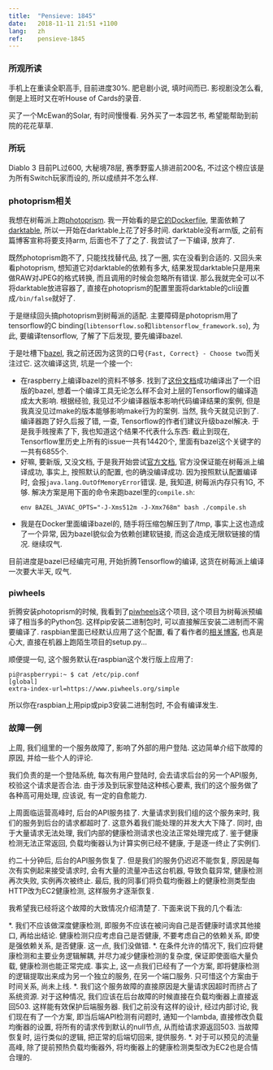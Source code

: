 ```yaml
---
title:  "Pensieve: 1845"
date:   2018-11-11 21:51 +1100
lang:   zh
ref:    pensieve-1845
---
```


### 所观所读

手机上在重读全职高手, 目前进度30%. 肥皂剧小说, 填时间而已. 影视剧没怎么看, 倒是上班时又在听House of Cards的录音.

买了一个McEwan的Solar, 有时间慢慢看. 另外买了一本园艺书, 希望能帮助到前院的花花草草.

### 所玩

Diablo 3 目前PL过600, 大秘境78层, 赛季野蛮人排进前200名, 不过这个榜应该是为所有Switch玩家而设的, 所以成绩并不怎么样.

### photoprism相关

我想在树莓派上跑[photoprism](https://github.com/photoprism/photoprism). 我一开始看的是[它的Dockerfile](https://github.com/photoprism/photoprism/blob/develop/Dockerfile), 里面依赖了[darktable](https://www.darktable.org), 所以一开始在darktable上花了好多时间. darktable没有arm版, 之前有篇博客宣称将要支持arm, 后面也不了了之了. 我尝试了一下编译, 放弃了.

既然photoprism跑不了, 只能找找替代品, 找了一圈, 实在没看到合适的. 又回头来看photoprism, 想知道它对darktable的依赖有多大, 结果发现darktable只是用来做RAW对JPEG的格式转换, 而且调用的时候会忽略所有错误. 那么我就完全可以不将darktable放进容器了, 直接在photoprism的配置里面将darktable的cli设置成`/bin/false`就好了.

于是继续回头搞photoprism到树莓派的适配. 主要障碍是photoprism用了tensorflow的C binding(`libtensorflow.so`和`libtensorflow_framework.so`), 为此, 要编译tensorflow, 了解了下后发现, 要先编译bazel.

于是吐槽下[bazel](https://github.com/bazelbuild/bazel), 我之前还因为这货的口号`{Fast, Correct} - Choose two`而关注过它. 这次编译这货, 坑是一个接一个:

* 在raspberry上编译bazel的资料不够多. 找到了[这份文档](https://github.com/ochafik/rpi-raspbian-bazel)成功编译出了一个旧版的bazel, 想着一个编译工具无论怎么样不会对上层的Tensorflow的编译造成太大影响. 根据经验, 我见过不少编译器版本影响代码编译结果的案例, 但是我真没见过make的版本能够影响make行为的案例. 当然, 我今天就见识到了. 编译器跑了好久后报了错, 一查, Tensorflow的作者们建议升级bazel解决. 于是我手贱搜素了下, 我也知道这个结果不代表什么东西: 截止到现在, Tensorflow里历史上所有的issue一共有14420个, 里面有bazel这个关键字的一共有6855个.
* 好嘛, 要新版, 又没文档, 于是我开始尝试[官方文档](https://docs.bazel.build/versions/master/install-compile-source.html), 官方没保证能在树莓派上编译成功, 事实上, 按照默认的配置, 也的确没编译成功. 因为按照默认配置编译时, 会报`java.lang.OutOfMemoryError`错误. 是, 我知道, 树莓派内存只有1G, 不够. 解决方案是用下面的命令来跑bazel里的`compile.sh`:
    ```
    env BAZEL_JAVAC_OPTS="-J-Xms512m -J-Xmx768m" bash ./compile.sh
    ```
* 我是在Docker里面编译bazel的, 随手将压缩包解压到了/tmp, 事实上这也造成了一个异常, 因为bazel貌似会为依赖创建软链接, 而这会造成无限软链接的情况. 继续叹气.

目前进度是bazel已经编完可用, 开始折腾Tensorflow的编译, 这货在树莓派上编译一次要大半天, 叹气.

### piwheels

折腾安装photoprism的时候, 我看到了[piwheels](https://www.raspberrypi.org/blog/piwheels/)这个项目, 这个项目为树莓派预编译了相当多的Python包. 这样pip安装二进制包时, 可以直接解压安装二进制而不需要编译了. raspbian里面已经默认应用了这个配置, 看了看作者的[相关博客](https://bennuttall.com/piwheels-building-a-faster-python-package-repository-for-raspberry-pi-users/), 也真是心大, 直接在机器上跑陌生项目的setup.py...

顺便提一句, 这个服务默认在raspbian这个发行版上应用了:

```
pi@raspberrypi:~ $ cat /etc/pip.conf
[global]
extra-index-url=https://www.piwheels.org/simple
```

所以你在raspbian上用pip或pip3安装二进制包时, 不会有编译发生.

### 故障一例

上周, 我们组里的一个服务故障了, 影响了外部的用户登陆. 这边简单介绍下故障的原因, 并给一些个人的评论.

我们负责的是一个登陆系统, 每次有用户登陆时, 会去请求后台的另一个API服务, 校验这个请求是否合法. 由于涉及到玩家登陆这种核心要素, 我们的这个服务做了各种高可用处理, 应该说, 有一定的自愈能力.

上周面临运营高峰时, 后台的API服务挂了. 大量请求到我们组的这个服务来时, 我们的服务到后台的请求都超时了. 这意外着我们能处理的并发大大下降了. 同时, 由于大量请求无法处理, 我们内部的健康检测请求也没法正常处理完成了. 鉴于健康检测无法正常返回, 负载均衡器认为计算实例已经不健康, 于是逐一终止了实例们.

约二十分钟后, 后台的API服务恢复了. 但是我们的服务仍迟迟不能恢复, 原因是每次有实例起来接受请求时, 会有大量的流量冲击这台机器, 导致负载异常, 健康检测再次失败, 实例再次被终止. 最后, 我的同事们将负载均衡器上的健康检测类型由HTTP改为EC2健康检测, 这样服务才逐渐恢复.

我希望我已经将这个故障的大致情况介绍清楚了. 下面来说下我的几个看法:

*. 我们不应该做深度健康检测, 即服务不应该在被问询自己是否健康时请求其他接口, 再给出结论. 健康检测只应考虑自己是否健康, 不要考虑自己的依赖关系, 即使是强依赖关系, 是否健康. 这一点, 我们没做错.
*. 在条件允许的情况下, 我们应将健康检测和主要业务逻辑解耦, 并尽力减少健康检测的复杂度, 保证即使面临大量负载, 健康检测也能正常完成. 事实上, 这一点我们已经有了一个方案, 即将健康检测的逻辑提取出来成为另一个独立的服务, 在另一个端口服务. 只可惜这个方案由于时间关系, 尚未上线.
*. 我们这个服务故障的直接原因是大量请求因超时而挤占了系统资源. 对于这种情况, 我们应该在后台故障的时候直接在负载均衡器上直接返回503. 这样能有效保护后端服务器. 我们之前没有这样的设计, 经过内部讨论, 我们现在有了一个方案, 即当后端API检测有问题时, 通知一个lambda, 直接修改负载均衡器的设置, 将所有的请求传到默认的null节点, 从而给请求源返回503. 当故障恢复时, 运行类似的逻辑, 把正常的后端切回来, 提供服务.
*. 对于可以预见的流量高峰, 除了提前预热负载均衡器外, 将均衡器上的健康检测类型改为EC2也是合情合理的.

